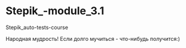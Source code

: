 # Stepik_-module_3.1
Stepik_auto-tests-course

Народная мудрость!
Если долго мучиться - что-нибудь получится:)
